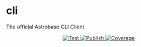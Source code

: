 # cli

The official Astrobase CLI Client

<p align="center">
<a href="https://github.com/astrobase/cli/actions?query=workflow%3ATest" target="_blank">
    <img src="https://github.com/astrobase/cli/workflows/Test/badge.svg" alt="Test">
</a>
<a href="https://github.com/astrobase/cli/actions?query=workflow%3APublish" target="_blank">
    <img src="https://github.com/astrobase/cli/workflows/Publish/badge.svg" alt="Publish">
</a>
<a href="https://codecov.io/gh/astrobase/cli" target="_blank">
    <img src="https://img.shields.io/codecov/c/github/astrobase/cli?color=%2334D058" alt="Coverage">
</a>
</p>
